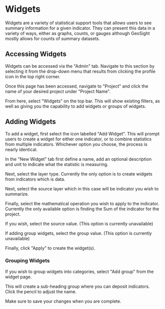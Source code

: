 # Widgets
Widgets are a variety of statistical support tools that allows users to see summary information for a given indicator. They can present this data in a variety of ways, either as graphs, counts, or gauges although GeoSight mostly allows for counts of summary datasets.

## Accessing Widgets
Widgets can be accessed via the "Admin" tab. Navigate to this section by selecting it from the drop-down menu that results from clicking the profile icon in the top right corner.

Once this page has been accessed, navigate to "Project" and click the name of your desired project under "Project Name".

From here, select "Widgets" on the top bar. This will show existing filters, as well as giving you the capability to add widgets or groups of widgets.

## Adding Widgets
To add a widget, first select the icon labelled "Add Widget". This will prompt users to create a widget for either one indicator, or to combine statistics from multiple indicators. Whichever option you choose, the process is nearly identical.

In the "New Widget" tab first define a name, add an optional description and unit to indicate what the statistic is measuring.

Next, select the layer type. Currently the only option is to create widgets from indicators which is data.

Next, select the source layer which in this case will be indicator you wish to summarize.

Finally, select the mathematical operation you wish to apply to the indicator. Currently the only available option is finding the Sum of the indicator for the project.

If you wish, select the source value. (This option is currently unavailable)

If adding group widgets, select the group value. (This option is currently unavailable)

Finally, click "Apply" to create the widget(s).

### Grouping Widgets
If you wish to group widgets into categories, select "Add group" from the widget page.

This will create a sub-heading group where you can deposit indicators. Click the pencil to adjust the name.


Make sure to save your changes when you are complete.
